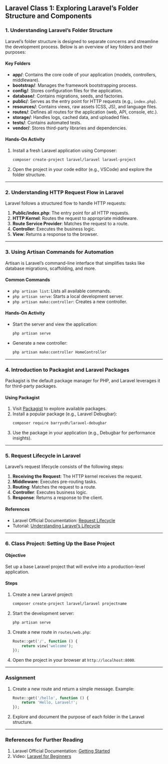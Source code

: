 **Laravel Class 1: Exploring Laravel’s Folder Structure and Components**
---

### **1. Understanding Laravel’s Folder Structure**
Laravel’s folder structure is designed to separate concerns and streamline the development process. Below is an overview of key folders and their purposes:

#### **Key Folders**
- **app/**: Contains the core code of your application (models, controllers, middleware).
- **bootstrap/**: Manages the framework bootstrapping process.
- **config/**: Stores configuration files for the application.
- **database/**: Contains migrations, seeds, and factories.
- **public/**: Serves as the entry point for HTTP requests (e.g., `index.php`).
- **resources/**: Contains views, raw assets (CSS, JS), and language files.
- **routes/**: Defines all routes for the application (web, API, console, etc.).
- **storage/**: Handles logs, cached data, and uploaded files.
- **tests/**: Contains automated tests.
- **vendor/**: Stores third-party libraries and dependencies.

#### **Hands-On Activity**
1. Install a fresh Laravel application using Composer:
   ```bash
   composer create-project laravel/laravel laravel-project
   ```
2. Open the project in your code editor (e.g., VSCode) and explore the folder structure.

---

### **2. Understanding HTTP Request Flow in Laravel**
Laravel follows a structured flow to handle HTTP requests:
1. **Public/index.php**: The entry point for all HTTP requests.
2. **HTTP Kernel**: Routes the request to appropriate middleware.
3. **Route Service Provider**: Matches the request to a route.
4. **Controller**: Executes the business logic.
5. **View**: Returns a response to the browser.

---

### **3. Using Artisan Commands for Automation**
Artisan is Laravel’s command-line interface that simplifies tasks like database migrations, scaffolding, and more.

#### **Common Commands**
- `php artisan list`: Lists all available commands.
- `php artisan serve`: Starts a local development server.
- `php artisan make:controller`: Creates a new controller.

#### **Hands-On Activity**
- Start the server and view the application:
  ```bash
  php artisan serve
  ```
- Generate a new controller:
  ```bash
  php artisan make:controller HomeController
  ```

---

### **4. Introduction to Packagist and Laravel Packages**
Packagist is the default package manager for PHP, and Laravel leverages it for third-party packages.

#### **Using Packagist**
1. Visit [Packagist](https://packagist.org/) to explore available packages.
2. Install a popular package (e.g., Laravel Debugbar):
   ```bash
   composer require barryvdh/laravel-debugbar
   ```
3. Use the package in your application (e.g., Debugbar for performance insights).

---

### **5. Request Lifecycle in Laravel**
Laravel’s request lifecycle consists of the following steps:
1. **Receiving the Request**: The HTTP kernel receives the request.
2. **Middleware**: Executes pre-routing tasks.
3. **Routing**: Matches the request to a route.
4. **Controller**: Executes business logic.
5. **Response**: Returns a response to the client.

#### **References**
- Laravel Official Documentation: [Request Lifecycle](https://laravel.com/docs/10.x/lifecycle)
- Tutorial: [Understanding Laravel’s Lifecycle](https://laravel-news.com/understanding-laravel-lifecycle)

---

### **6. Class Project: Setting Up the Base Project**
#### **Objective**
Set up a base Laravel project that will evolve into a production-level application.

#### **Steps**
1. Create a new Laravel project:
   ```bash
   composer create-project laravel/laravel projectname
   ```
2. Start the development server:
   ```bash
   php artisan serve
   ```
3. Create a new route in `routes/web.php`:
   ```php
   Route::get('/', function () {
       return view('welcome');
   });
   ```
4. Open the project in your browser at `http://localhost:8000`.

---

### **Assignment**
1. Create a new route and return a simple message.
   Example:
   ```php
   Route::get('/hello', function () {
       return 'Hello, Laravel!';
   });
   ```
2. Explore and document the purpose of each folder in the Laravel structure.

---

### **References for Further Reading**
1. Laravel Official Documentation: [Getting Started](https://laravel.com/docs/10.x)
2. Video: [Laravel for Beginners](https://www.youtube.com/playlist?list=PLpzy7FIRqpGD0kxI48v8QEVVZd744Phi4)


